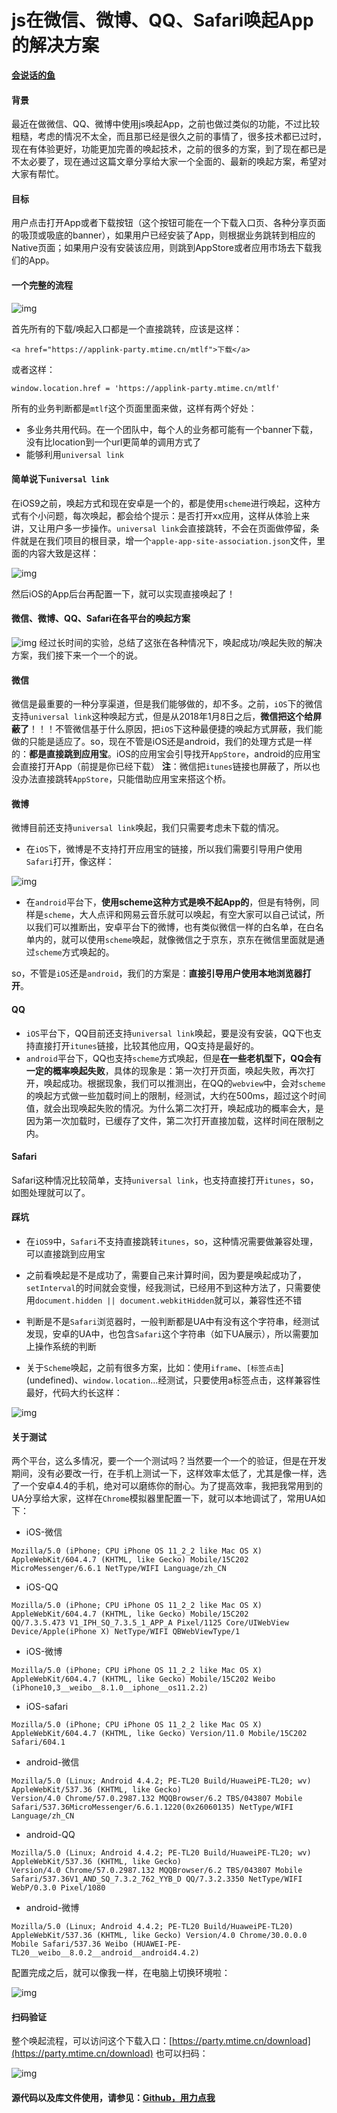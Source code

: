 # js在微信、微博、QQ、Safari唤起App的解决方案

[**会说话的鱼**](https://segmentfault.com/u/sunhk) 

#### 背景

最近在做微信、QQ、微博中使用js唤起App，之前也做过类似的功能，不过比较粗糙，考虑的情况不太全，而且那已经是很久之前的事情了，很多技术都已过时，现在有体验更好，功能更加完善的唤起技术，之前的很多的方案，到了现在都已是不太必要了，现在通过这篇文章分享给大家一个全面的、最新的唤起方案，希望对大家有帮忙。

#### 目标

用户点击打开App或者下载按钮（这个按钮可能在一个下载入口页、各种分享页面的吸顶或吸底的banner），如果用户已经安装了App，则根据业务跳转到相应的Native页面；如果用户没有安装该应用，则跳到AppStore或者应用市场去下载我们的App。

#### 一个完整的流程

![img](https://segmentfault.com/img/bV2slX?w=938&h=268)

首先所有的下载/唤起入口都是一个直接跳转，应该是这样：

```
<a href="https://applink-party.mtime.cn/mtlf">下载</a>
```

或者这样：

```
window.location.href = 'https://applink-party.mtime.cn/mtlf'
```

所有的业务判断都是`mtlf`这个页面里面来做，这样有两个好处：

- 多业务共用代码。在一个团队中，每个人的业务都可能有一个banner下载，没有比location到一个url更简单的调用方式了
- 能够利用`universal link`

#### 简单说下`universal link`

在iOS9之前，唤起方式和现在安卓是一个的，都是使用`scheme`进行唤起，这种方式有个小问题，每次唤起，都会给个提示：是否打开xx应用，这样从体验上来讲，又让用户多一步操作。`universal link`会直接跳转，不会在页面做停留，条件就是在我们项目的根目录，增一个`apple-app-site-association.json`文件，里面的内容大致是这样：

![img](https://segmentfault.com/img/bV2rx8?w=1116&h=520)

然后iOS的App后台再配置一下，就可以实现直接唤起了！

#### 微信、微博、QQ、Safari在各平台的唤起方案

![img](https://segmentfault.com/img/bV2p56?w=907&h=688)
经过长时间的实验，总结了这张在各种情况下，唤起成功/唤起失败的解决方案，我们接下来一个一个的说。

#### 微信

微信是最重要的一种分享渠道，但是我们能够做的，却不多。之前，`iOS`下的微信支持`universal link`这种唤起方式，但是从2018年1月8日之后，**微信把这个给屏蔽了**！！！不管微信基于什么原因，把`iOS`下这种最便捷的唤起方式屏蔽，我们能做的只能是适应了。so，现在不管是iOS还是android，我们的处理方式是一样的：**都是直接跳到应用宝**。iOS的应用宝会引导找开`AppStore`，android的应用宝会直接打开App（前提是你已经下载）
**注**：微信把`itunes`链接也屏蔽了，所以也没办法直接跳转`AppStore`，只能借助应用宝来搭这个桥。

#### 微博

微博目前还支持`universal link`唤起，我们只需要考虑未下载的情况。

- 在`iOS`下，微博是不支持打开应用宝的链接，所以我们需要引导用户使用`Safari`打开，像这样：

![img](https://segmentfault.com/img/bV2sbA?w=692&h=1202)

- 在`android`平台下，**使用scheme这种方式是唤不起App的**，但是有特例，同样是`scheme`，大人点评和网易云音乐就可以唤起，有空大家可以自己试试，所以我们可以推断出，安卓平台下的微博，也有类似微信一样的白名单，在白名单内的，就可以使用`scheme`唤起，就像微信之于京东，京东在微信里面就是通过`scheme`方式唤起的。

so，不管是`iOS`还是`android`，我们的方案是：**直接引导用户使用本地浏览器打开**。

#### QQ

- `iOS`平台下，QQ目前还支持`universal link`唤起，要是没有安装，QQ下也支持直接打开`itunes`链接，比较其他应用，QQ支持是最好的。
- `android`平台下，QQ也支持`scheme`方式唤起，但是**在一些老机型下，QQ会有一定的概率唤起失败**，具体的现象是：第一次打开页面，唤起失败，再次打开，唤起成功。根据现象，我们可以推测出，在QQ的`webview`中，会对`scheme`的唤起方式做一些加载时间上的限制，经测试，大约在500ms，超过这个时间值，就会出现唤起失败的情况。为什么第二次打开，唤起成功的概率会大，是因为第一次加载时，已缓存了文件，第二次打开直接加载，这样时间在限制之内。

#### Safari

Safari这种情况比较简单，支持`universal link`，也支持直接打开`itunes`，so，如图处理就可以了。

#### 踩坑

- 在`iOS9`中，`Safari`不支持直接跳转`itunes`，so，这种情况需要做兼容处理，可以直接跳到应用宝
- 之前看唤起是不是成功了，需要自己来计算时间，因为要是唤起成功了，`setInterval`的时间就会变慢，经我测试，已经用不到这种方法了，只需要使用`document.hidden || document.webkitHidden`就可以，兼容性还不错
- 判断是不是`Safari`浏览器时，一般判断都是UA中有没有这个字符串，经测试发现，安卓的UA中，也包含`Safari`这个字符串（如下UA展示），所以需要加上操作系统的判断


- 关于`Scheme`唤起，之前有很多方案，比如：使用`iframe`、`[标签点击`](undefined)、`window.location`...经测试，只要使用a标签点击，这样兼容性最好，代码大约长这样：

![img](https://segmentfault.com/img/bV2syU?w=626&h=232)

#### 关于测试

两个平台，这么多情况，要一个一个测试吗？当然要一个一个的验证，但是在开发期间，没有必要改一行，在手机上测试一下，这样效率太低了，尤其是像一样，选了一个安卓4.4的手机，绝对可以磨练你的耐心。为了提高效率，我把我常用到的UA分享给大家，这样在`Chrome`模拟器里配置一下，就可以本地调试了，常用UA如下：

- iOS-微信

```
Mozilla/5.0 (iPhone; CPU iPhone OS 11_2_2 like Mac OS X) AppleWebKit/604.4.7 (KHTML, like Gecko) Mobile/15C202 MicroMessenger/6.6.1 NetType/WIFI Language/zh_CN
```

- iOS-QQ

```
Mozilla/5.0 (iPhone; CPU iPhone OS 11_2_2 like Mac OS X) AppleWebKit/604.4.7 (KHTML, like Gecko) Mobile/15C202 QQ/7.3.5.473 V1_IPH_SQ_7.3.5_1_APP_A Pixel/1125 Core/UIWebView Device/Apple(iPhone X) NetType/WIFI QBWebViewType/1
```

- iOS-微博

```
Mozilla/5.0 (iPhone; CPU iPhone OS 11_2_2 like Mac OS X) AppleWebKit/604.4.7 (KHTML, like Gecko) Mobile/15C202 Weibo (iPhone10,3__weibo__8.1.0__iphone__os11.2.2)
```

- iOS-safari

```
Mozilla/5.0 (iPhone; CPU iPhone OS 11_2_2 like Mac OS X) AppleWebKit/604.4.7 (KHTML, like Gecko) Version/11.0 Mobile/15C202 Safari/604.1
```

- android-微信

```
Mozilla/5.0 (Linux; Android 4.4.2; PE-TL20 Build/HuaweiPE-TL20; wv) AppleWebKit/537.36 (KHTML, like Gecko) Version/4.0 Chrome/57.0.2987.132 MQQBrowser/6.2 TBS/043807 Mobile Safari/537.36MicroMessenger/6.6.1.1220(0x26060135) NetType/WIFI Language/zh_CN
```

- android-QQ

```
Mozilla/5.0 (Linux; Android 4.4.2; PE-TL20 Build/HuaweiPE-TL20; wv) AppleWebKit/537.36 (KHTML, like Gecko) Version/4.0 Chrome/57.0.2987.132 MQQBrowser/6.2 TBS/043807 Mobile Safari/537.36V1_AND_SQ_7.3.2_762_YYB_D QQ/7.3.2.3350 NetType/WIFI WebP/0.3.0 Pixel/1080
```

- android-微博

```
Mozilla/5.0 (Linux; Android 4.4.2; PE-TL20 Build/HuaweiPE-TL20) AppleWebKit/537.36 (KHTML, like Gecko) Version/4.0 Chrome/30.0.0.0 Mobile Safari/537.36 Weibo (HUAWEI-PE-TL20__weibo__8.0.2__android__android4.4.2)

```

配置完成之后，就可以像我一样，在电脑上切换环境啦：

![img](https://segmentfault.com/img/bV2suw?w=198&h=401)

#### 扫码验证

整个唤起流程，可以访问这个下载入口：[https://party.mtime.cn/download](https://party.mtime.cn/download)
也可以扫码：

![img](https://segmentfault.com/img/bV2srd?w=376&h=380)

#### 源代码以及库文件使用，请参见：[Github，用力点我](https://github.com/sunhaikuo/js-arouse-app)